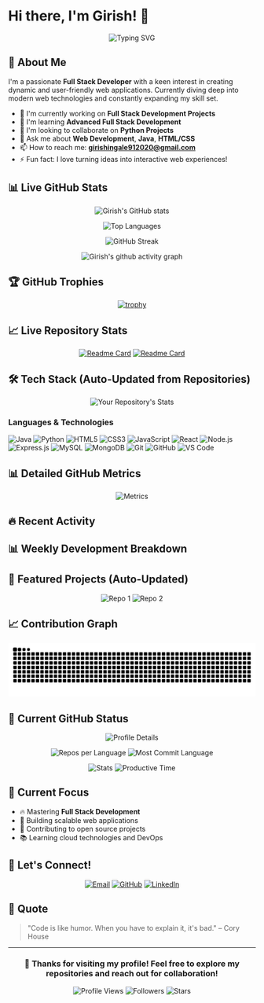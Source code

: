 # Hi there, I'm Girish! 👋

<div align="center">
  
![Typing SVG](https://readme-typing-svg.herokuapp.com/?font=Fira+Code&size=30&pause=1000&color=00D4AA&center=true&vCenter=true&width=600&lines=Full+Stack+Developer;Web+Development+Enthusiast;Always+Learning+New+Technologies;Open+Source+Contributor)

</div>

## 🚀 About Me

I'm a passionate **Full Stack Developer** with a keen interest in creating dynamic and user-friendly web applications. Currently diving deep into modern web technologies and constantly expanding my skill set.

- 🔭 I'm currently working on **Full Stack Development Projects**
- 🌱 I'm learning **Advanced Full Stack Development**
- 👯 I'm looking to collaborate on **Python Projects**
- 💬 Ask me about **Web Development**, **Java**, **HTML/CSS**
- 📫 How to reach me: **girishingale912020@gmail.com**
- ⚡ Fun fact: I love turning ideas into interactive web experiences!

## 📊 Live GitHub Stats

<div align="center">

<!-- GitHub Stats Card -->
![Girish's GitHub stats](https://github-readme-stats.vercel.app/api?username=girish-inc&show_icons=true&theme=radical&hide_border=true&include_all_commits=true&count_private=true)

<!-- Top Languages -->
![Top Languages](https://github-readme-stats.vercel.app/api/top-langs/?username=girish-inc&layout=compact&theme=radical&hide_border=true&langs_count=8)

</div>

<div align="center">

<!-- GitHub Streak -->
![GitHub Streak](https://github-readme-streak-stats.herokuapp.com/?user=girish-inc&theme=radical&hide_border=true)

<!-- Contribution Graph -->
![Girish's github activity graph](https://github-readme-activity-graph.vercel.app/graph?username=girish-inc&theme=react-dark&hide_border=true)

</div>

## 🏆 GitHub Trophies

<div align="center">

[![trophy](https://github-profile-trophy.vercel.app/?username=girish-inc&theme=radical&no-frame=true&row=1&column=7)](https://github.com/girish-inc)

</div>

## 📈 Live Repository Stats

<!-- Dynamically shows your pinned repositories -->
<div align="center">

[![Readme Card](https://github-readme-stats.vercel.app/api/pin/?username=girish-inc&repo=Student-Database-Management-System&theme=radical&hide_border=true)](https://github.com/girish-inc/Student-Database-Management-System)
[![Readme Card](https://github-readme-stats.vercel.app/api/pin/?username=girish-inc&repo=Currency-Converter&theme=radical&hide_border=true)](https://github.com/girish-inc/Currency-Converter)

</div>

## 🛠️ Tech Stack (Auto-Updated from Repositories)

<!-- These badges will reflect your actual repository languages -->
<div align="center">

![Your Repository's Stats](https://github-readme-stats.vercel.app/api/top-langs/?username=girish-inc&show_icons=true&hide_border=true&theme=radical&count_private=true&layout=compact&custom_title=Languages%20Used%20Across%20All%20Repositories)

</div>

### Languages & Technologies
![Java](https://img.shields.io/badge/Java-ED8B00?style=for-the-badge&logo=java&logoColor=white)
![Python](https://img.shields.io/badge/Python-3776AB?style=for-the-badge&logo=python&logoColor=white)
![HTML5](https://img.shields.io/badge/HTML5-E34F26?style=for-the-badge&logo=html5&logoColor=white)
![CSS3](https://img.shields.io/badge/CSS3-1572B6?style=for-the-badge&logo=css3&logoColor=white)
![JavaScript](https://img.shields.io/badge/JavaScript-F7DF1E?style=for-the-badge&logo=javascript&logoColor=black)
![React](https://img.shields.io/badge/React-20232A?style=for-the-badge&logo=react&logoColor=61DAFB)
![Node.js](https://img.shields.io/badge/Node.js-43853D?style=for-the-badge&logo=node.js&logoColor=white)
![Express.js](https://img.shields.io/badge/Express.js-404D59?style=for-the-badge)
![MySQL](https://img.shields.io/badge/MySQL-00000F?style=for-the-badge&logo=mysql&logoColor=white)
![MongoDB](https://img.shields.io/badge/MongoDB-4EA94B?style=for-the-badge&logo=mongodb&logoColor=white)
![Git](https://img.shields.io/badge/Git-F05032?style=for-the-badge&logo=git&logoColor=white)
![GitHub](https://img.shields.io/badge/GitHub-100000?style=for-the-badge&logo=github&logoColor=white)
![VS Code](https://img.shields.io/badge/Visual_Studio_Code-0078D4?style=for-the-badge&logo=visual%20studio%20code&logoColor=white)

## 📊 Detailed GitHub Metrics

<div align="center">

<!-- Metrics with more detailed info -->
![Metrics](https://metrics.lecoq.io/girish-inc?template=classic&base.header=0&base.activity=0&base.community=0&base.repositories=0&base.metadata=0&activity=1&followup=1&languages=1&lines=1&activity.limit=5&activity.days=14&activity.filter=all&activity.visibility=all&followup.sections=repositories&languages.limit=8&languages.sections=most-used&languages.colors=github&languages.threshold=0%25&languages.indepth=false&languages.analysis.timeout=15&languages.categories=markup%2C%20programming&languages.recent.categories=markup%2C%20programming&languages.recent.load=300&languages.recent.days=14&config.timezone=Asia%2FKolkata)

</div>

## 🔥 Recent Activity

<!--START_SECTION:activity-->
<!-- This section can be auto-updated using GitHub Actions -->
<!--END_SECTION:activity-->

## 📊 Weekly Development Breakdown

<!--START_SECTION:waka-->
<!-- WakaTime stats can be integrated here -->
<!--END_SECTION:waka-->

## 🌟 Featured Projects (Auto-Updated)

<!-- This will automatically show your most starred/recent repositories -->
<div align="center">

<!-- Most starred repos -->
![Repo 1](https://github-readme-stats.vercel.app/api/pin/?username=girish-inc&repo=Student-Database-Management-System&theme=radical&hide_border=true)
![Repo 2](https://github-readme-stats.vercel.app/api/pin/?username=girish-inc&repo=Currency-Converter&theme=radical&hide_border=true)

</div>

## 📈 Contribution Graph

<!-- Live contribution graph -->
<div align="center">

![Snake animation](https://github.com/girish-inc/girish-inc/blob/output/github-contribution-grid-snake.svg)

</div>

## 💼 Current GitHub Status

<div align="center">

<!-- Real-time stats -->
![Profile Details](https://github-profile-summary-cards.vercel.app/api/cards/profile-details?username=girish-inc&theme=radical)

![Repos per Language](https://github-profile-summary-cards.vercel.app/api/cards/repos-per-language?username=girish-inc&theme=radical)
![Most Commit Language](https://github-profile-summary-cards.vercel.app/api/cards/most-commit-language?username=girish-inc&theme=radical)

![Stats](https://github-profile-summary-cards.vercel.app/api/cards/stats?username=girish-inc&theme=radical)
![Productive Time](https://github-profile-summary-cards.vercel.app/api/cards/productive-time?username=girish-inc&theme=radical&utcOffset=5.5)

</div>

## 🎯 Current Focus

- 🔥 Mastering **Full Stack Development**
- 🚀 Building scalable web applications
- 🤝 Contributing to open source projects
- 📚 Learning cloud technologies and DevOps

## 🤝 Let's Connect!

<div align="center">

[![Email](https://img.shields.io/badge/Email-D14836?style=for-the-badge&logo=gmail&logoColor=white)](mailto:girishingale912020@gmail.com)
[![GitHub](https://img.shields.io/badge/GitHub-100000?style=for-the-badge&logo=github&logoColor=white)](https://github.com/girish-inc)
[![LinkedIn](https://img.shields.io/badge/LinkedIn-0077B5?style=for-the-badge&logo=linkedin&logoColor=white)](https://linkedin.com/in/girish-inc)

</div>

## 💭 Quote

> "Code is like humor. When you have to explain it, it's bad." – Cory House

---

<div align="center">

### 🌟 Thanks for visiting my profile! Feel free to explore my repositories and reach out for collaboration! 

![Profile Views](https://komarev.com/ghpvc/?username=girish-inc&color=brightgreen&style=flat-square&label=Profile+Views)
![Followers](https://img.shields.io/github/followers/girish-inc?style=social)
![Stars](https://img.shields.io/github/stars/girish-inc?style=social)

</div>
